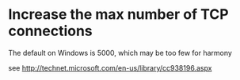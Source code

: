 # Increase the max number of TCP connections #

The default on Windows is 5000, which may be too few for harmony

see http://technet.microsoft.com/en-us/library/cc938196.aspx